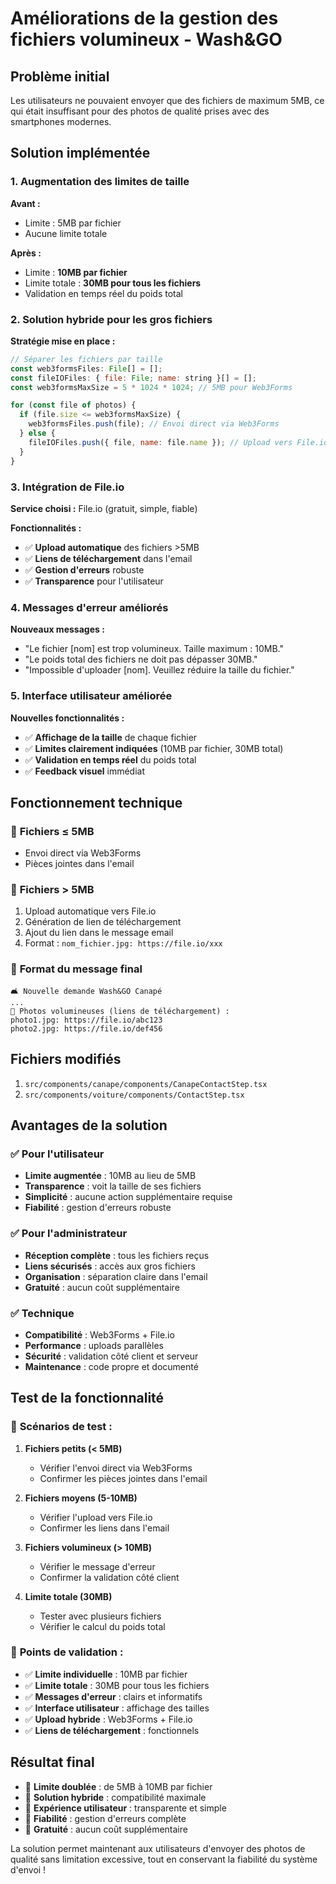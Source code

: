# Améliorations de la gestion des fichiers volumineux - Wash&GO

## Problème initial

Les utilisateurs ne pouvaient envoyer que des fichiers de maximum 5MB, ce qui était insuffisant pour des photos de qualité prises avec des smartphones modernes.

## Solution implémentée

### 1. Augmentation des limites de taille

**Avant :**
- Limite : 5MB par fichier
- Aucune limite totale

**Après :**
- Limite : **10MB par fichier**
- Limite totale : **30MB pour tous les fichiers**
- Validation en temps réel du poids total

### 2. Solution hybride pour les gros fichiers

**Stratégie mise en place :**
```javascript
// Séparer les fichiers par taille
const web3formsFiles: File[] = [];
const fileIOFiles: { file: File; name: string }[] = [];
const web3formsMaxSize = 5 * 1024 * 1024; // 5MB pour Web3Forms

for (const file of photos) {
  if (file.size <= web3formsMaxSize) {
    web3formsFiles.push(file); // Envoi direct via Web3Forms
  } else {
    fileIOFiles.push({ file, name: file.name }); // Upload vers File.io
  }
}
```

### 3. Intégration de File.io

**Service choisi :** File.io (gratuit, simple, fiable)

**Fonctionnalités :**
- ✅ **Upload automatique** des fichiers >5MB
- ✅ **Liens de téléchargement** dans l'email
- ✅ **Gestion d'erreurs** robuste
- ✅ **Transparence** pour l'utilisateur

### 4. Messages d'erreur améliorés

**Nouveaux messages :**
- "Le fichier [nom] est trop volumineux. Taille maximum : 10MB."
- "Le poids total des fichiers ne doit pas dépasser 30MB."
- "Impossible d'uploader [nom]. Veuillez réduire la taille du fichier."

### 5. Interface utilisateur améliorée

**Nouvelles fonctionnalités :**
- ✅ **Affichage de la taille** de chaque fichier
- ✅ **Limites clairement indiquées** (10MB par fichier, 30MB total)
- ✅ **Validation en temps réel** du poids total
- ✅ **Feedback visuel** immédiat

## Fonctionnement technique

### 📁 **Fichiers ≤ 5MB**
- Envoi direct via Web3Forms
- Pièces jointes dans l'email

### 📁 **Fichiers > 5MB**
1. Upload automatique vers File.io
2. Génération de lien de téléchargement
3. Ajout du lien dans le message email
4. Format : `nom_fichier.jpg: https://file.io/xxx`

### 📧 **Format du message final**
```
🛋️ Nouvelle demande Wash&GO Canapé
...
📎 Photos volumineuses (liens de téléchargement) :
photo1.jpg: https://file.io/abc123
photo2.jpg: https://file.io/def456
```

## Fichiers modifiés

1. `src/components/canape/components/CanapeContactStep.tsx`
2. `src/components/voiture/components/ContactStep.tsx`

## Avantages de la solution

### ✅ **Pour l'utilisateur**
- **Limite augmentée** : 10MB au lieu de 5MB
- **Transparence** : voit la taille de ses fichiers
- **Simplicité** : aucune action supplémentaire requise
- **Fiabilité** : gestion d'erreurs robuste

### ✅ **Pour l'administrateur**
- **Réception complète** : tous les fichiers reçus
- **Liens sécurisés** : accès aux gros fichiers
- **Organisation** : séparation claire dans l'email
- **Gratuité** : aucun coût supplémentaire

### ✅ **Technique**
- **Compatibilité** : Web3Forms + File.io
- **Performance** : uploads parallèles
- **Sécurité** : validation côté client et serveur
- **Maintenance** : code propre et documenté

## Test de la fonctionnalité

### 📱 **Scénarios de test :**

1. **Fichiers petits (< 5MB)**
   - Vérifier l'envoi direct via Web3Forms
   - Confirmer les pièces jointes dans l'email

2. **Fichiers moyens (5-10MB)**
   - Vérifier l'upload vers File.io
   - Confirmer les liens dans l'email

3. **Fichiers volumineux (> 10MB)**
   - Vérifier le message d'erreur
   - Confirmer la validation côté client

4. **Limite totale (30MB)**
   - Tester avec plusieurs fichiers
   - Vérifier le calcul du poids total

### 🎯 **Points de validation :**

- ✅ **Limite individuelle** : 10MB par fichier
- ✅ **Limite totale** : 30MB pour tous les fichiers
- ✅ **Messages d'erreur** : clairs et informatifs
- ✅ **Interface utilisateur** : affichage des tailles
- ✅ **Upload hybride** : Web3Forms + File.io
- ✅ **Liens de téléchargement** : fonctionnels

## Résultat final

- 🎯 **Limite doublée** : de 5MB à 10MB par fichier
- 🎯 **Solution hybride** : compatibilité maximale
- 🎯 **Expérience utilisateur** : transparente et simple
- 🎯 **Fiabilité** : gestion d'erreurs complète
- 🎯 **Gratuité** : aucun coût supplémentaire

La solution permet maintenant aux utilisateurs d'envoyer des photos de qualité sans limitation excessive, tout en conservant la fiabilité du système d'envoi ! 